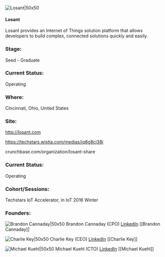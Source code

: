 

![Losant|50x50](https://apimg.techstars.com/connect/images/image_files/600f4017255313000800009e/original/losant.png)

#### Losant
Losant provides an Internet of Things solution platform that allows developers to build complex, connected solutions quickly and easily.

### Stage: 
Seed - Graduate 

### Current Status: 
Operating

### Where:
Cincinnati, Ohio, United States

### Site:
http://losant.com

https://techstars.wistia.com/medias/iq8g8cj38i

crunchbase.com/organization/losant-share

### Current Status: 
Operating

### Cohort/Sessions: 
Techstars IoT Accelerator, in IoT 2016 Winter

### Founders: 

![Brandon Cannaday|50x50](http://s3.amazonaws.com/ts-accel-connect-uploads/images/image_files/57d9efa134b274800900000f/original/unspecified-1.jpg) Brandon Cannaday (CPO) [LinkedIn](https://linkedin.com/in/brandoncannaday) [[Brandon Cannaday]]

![Charlie Key|50x50](https://apimg.techstars.com/connect/images/image_files/57d6b503c2f1c4c4f4000039/original/charlie-nologo-1024.jpg) Charlie Key (CEO) [LinkedIn](https://linkedin.com/in/zwigby) [[Charlie Key]]

![Michael Kuehl|50x50](http://s3.amazonaws.com/ts-accel-connect-uploads/images/image_files/57c74eaf80832056e6000003/original/michaelk-nologo.jpg) Michael Kuehl (CTO) [LinkedIn](https://linkedin.com/in/michael-kuehl-5173b65) [[Michael Kuehl]]


